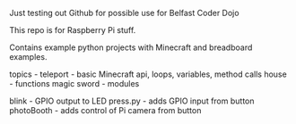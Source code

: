 Just testing out Github for possible use for Belfast Coder Dojo

This repo is for Raspberry Pi stuff.

Contains example python projects with Minecraft and breadboard examples.

topics - 
teleport - basic Minecraft api, loops, variables, method calls
house - functions
magic sword - modules

blink - GPIO output to LED
press.py - adds GPIO input from button
photoBooth - adds control of Pi camera from button


